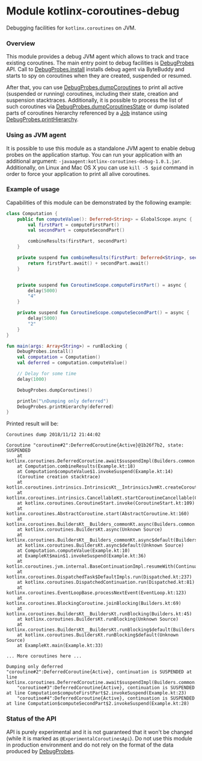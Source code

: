 # Module kotlinx-coroutines-debug

Debugging facilities for `kotlinx.coroutines` on JVM.

### Overview

This module provides a debug JVM agent which allows to track and trace existing coroutines.
The main entry point to debug facilities is [DebugProbes] API.
Call to [DebugProbes.install] installs debug agent via ByteBuddy and starts to spy on coroutines when they are created, suspended or resumed.

After that, you can use [DebugProbes.dumpCoroutines] to print all active (suspended or running) coroutines, including their state, creation and
suspension stacktraces.
Additionally, it is possible to process the list of such coroutines via [DebugProbes.dumpCoroutinesState] or dump isolated parts
of coroutines hierarchy referenced by a [Job] instance using [DebugProbes.printHierarchy].

### Using as JVM agent

It is possible to use this module as a standalone JVM agent to enable debug probes on the application startup.
You can run your application with an additional argument: `-javaagent:kotlinx-coroutines-debug-1.0.1.jar`.
Additionally, on Linux and Mac OS X you can use `kill -5 $pid` command in order to force your application to print all alive coroutines.


### Example of usage

Capabilities of this module can be demonstrated by the following example:
```kotlin
class Computation {
    public fun computeValue(): Deferred<String> = GlobalScope.async {
        val firstPart = computeFirstPart()
        val secondPart = computeSecondPart()

        combineResults(firstPart, secondPart)
    }

    private suspend fun combineResults(firstPart: Deferred<String>, secondPart: Deferred<String>): String {
        return firstPart.await() + secondPart.await()
    }


    private suspend fun CoroutineScope.computeFirstPart() = async {
        delay(5000)
        "4"
    }

    private suspend fun CoroutineScope.computeSecondPart() = async {
        delay(5000)
        "2"
    }
}

fun main(args: Array<String>) = runBlocking {
    DebugProbes.install()
    val computation = Computation()
    val deferred = computation.computeValue()

    // Delay for some time
    delay(1000)

    DebugProbes.dumpCoroutines()

    println("\nDumping only deferred")
    DebugProbes.printHierarchy(deferred)
}
```

Printed result will be:
```
Coroutines dump 2018/11/12 21:44:02

Coroutine "coroutine#2":DeferredCoroutine{Active}@1b26f7b2, state: SUSPENDED
	at kotlinx.coroutines.DeferredCoroutine.await$suspendImpl(Builders.common.kt:99)
	at Computation.combineResults(Example.kt:18)
	at Computation$computeValue$1.invokeSuspend(Example.kt:14)
	(Coroutine creation stacktrace)
	at kotlin.coroutines.intrinsics.IntrinsicsKt__IntrinsicsJvmKt.createCoroutineUnintercepted(IntrinsicsJvm.kt:116)
	at kotlinx.coroutines.intrinsics.CancellableKt.startCoroutineCancellable(Cancellable.kt:23)
	at kotlinx.coroutines.CoroutineStart.invoke(CoroutineStart.kt:109)
	at kotlinx.coroutines.AbstractCoroutine.start(AbstractCoroutine.kt:160)
	at kotlinx.coroutines.BuildersKt__Builders_commonKt.async(Builders.common.kt:88)
	at kotlinx.coroutines.BuildersKt.async(Unknown Source)
	at kotlinx.coroutines.BuildersKt__Builders_commonKt.async$default(Builders.common.kt:81)
	at kotlinx.coroutines.BuildersKt.async$default(Unknown Source)
	at Computation.computeValue(Example.kt:10)
	at ExampleKt$main$1.invokeSuspend(Example.kt:36)
	at kotlin.coroutines.jvm.internal.BaseContinuationImpl.resumeWith(ContinuationImpl.kt:32)
	at kotlinx.coroutines.DispatchedTask$DefaultImpls.run(Dispatched.kt:237)
	at kotlinx.coroutines.DispatchedContinuation.run(Dispatched.kt:81)
	at kotlinx.coroutines.EventLoopBase.processNextEvent(EventLoop.kt:123)
	at kotlinx.coroutines.BlockingCoroutine.joinBlocking(Builders.kt:69)
	at kotlinx.coroutines.BuildersKt__BuildersKt.runBlocking(Builders.kt:45)
	at kotlinx.coroutines.BuildersKt.runBlocking(Unknown Source)
	at kotlinx.coroutines.BuildersKt__BuildersKt.runBlocking$default(Builders.kt:35)
	at kotlinx.coroutines.BuildersKt.runBlocking$default(Unknown Source)
	at ExampleKt.main(Example.kt:33)

... More coroutines here ...

Dumping only deferred
"coroutine#2":DeferredCoroutine{Active}, continuation is SUSPENDED at line kotlinx.coroutines.DeferredCoroutine.await$suspendImpl(Builders.common.kt:99)
	"coroutine#3":DeferredCoroutine{Active}, continuation is SUSPENDED at line Computation$computeFirstPart$2.invokeSuspend(Example.kt:23)
	"coroutine#4":DeferredCoroutine{Active}, continuation is SUSPENDED at line Computation$computeSecondPart$2.invokeSuspend(Example.kt:28)
```


### Status of the API

API is purely experimental and it is not guaranteed that it won't be changed (while it is marked as `@ExperimentalCoroutinesApi`).
Do not use this module in production environment and do not rely on the format of the data produced by [DebugProbes]. 

<!--- MODULE kotlinx-coroutines-core -->
<!--- INDEX kotlinx.coroutines -->
[Job]: https://kotlin.github.io/kotlinx.coroutines/kotlinx-coroutines-core/kotlinx.coroutines/-job/index.html
<!--- MODULE kotlinx-coroutines-debug -->
<!--- INDEX kotlinx.coroutines.debug -->
[DebugProbes]: https://kotlin.github.io/kotlinx.coroutines/kotlinx-coroutines-debug/kotlinx.coroutines.debug/-debug-probes/index.html
[DebugProbes.install]: https://kotlin.github.io/kotlinx.coroutines/kotlinx-coroutines-debug/kotlinx.coroutines.debug/-debug-probes/install.html
[DebugProbes.dumpCoroutines]: https://kotlin.github.io/kotlinx.coroutines/kotlinx-coroutines-debug/kotlinx.coroutines.debug/-debug-probes/dump-coroutines.html
[DebugProbes.dumpCoroutinesState]: https://kotlin.github.io/kotlinx.coroutines/kotlinx-coroutines-debug/kotlinx.coroutines.debug/-debug-probes/dump-coroutines-state.html
[DebugProbes.printHierarchy]: https://kotlin.github.io/kotlinx.coroutines/kotlinx-coroutines-debug/kotlinx.coroutines.debug/-debug-probes/print-hierarchy.html
<!--- END -->
